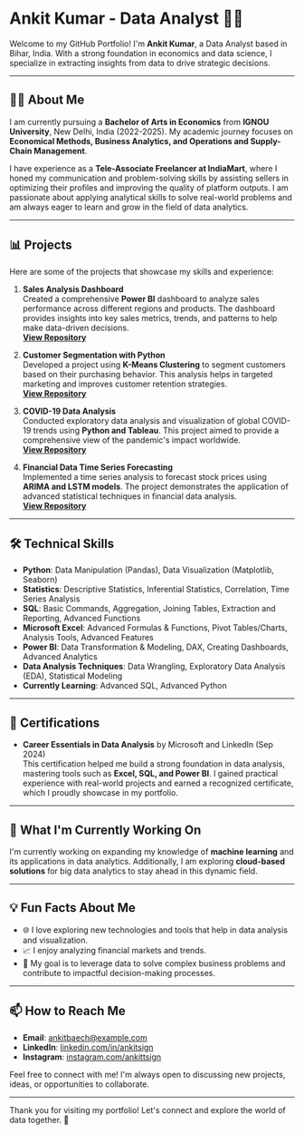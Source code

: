 # **Ankit Kumar - Data Analyst** 🧑‍💻

Welcome to my GitHub Portfolio! I'm **Ankit Kumar**, a Data Analyst based in Bihar, India. With a strong foundation in economics and data science, I specialize in extracting insights from data to drive strategic decisions. 

---

## **👨‍🎓 About Me**

I am currently pursuing a **Bachelor of Arts in Economics** from **IGNOU University**, New Delhi, India (2022-2025). My academic journey focuses on **Economical Methods, Business Analytics, and Operations and Supply-Chain Management**.  

I have experience as a **Tele-Associate Freelancer at IndiaMart**, where I honed my communication and problem-solving skills by assisting sellers in optimizing their profiles and improving the quality of platform outputs. I am passionate about applying analytical skills to solve real-world problems and am always eager to learn and grow in the field of data analytics.

---

## **📊 Projects**

Here are some of the projects that showcase my skills and experience:

1. **Sales Analysis Dashboard**  
   Created a comprehensive **Power BI** dashboard to analyze sales performance across different regions and products. The dashboard provides insights into key sales metrics, trends, and patterns to help make data-driven decisions.  
   **[View Repository](#)**

2. **Customer Segmentation with Python**  
   Developed a project using **K-Means Clustering** to segment customers based on their purchasing behavior. This analysis helps in targeted marketing and improves customer retention strategies.  
   **[View Repository](#)**

3. **COVID-19 Data Analysis**  
   Conducted exploratory data analysis and visualization of global COVID-19 trends using **Python and Tableau**. This project aimed to provide a comprehensive view of the pandemic's impact worldwide.  
   **[View Repository](#)**

4. **Financial Data Time Series Forecasting**  
   Implemented a time series analysis to forecast stock prices using **ARIMA and LSTM models**. The project demonstrates the application of advanced statistical techniques in financial data analysis.  
   **[View Repository](#)**

---

## **🛠️ Technical Skills**

- **Python**: Data Manipulation (Pandas), Data Visualization (Matplotlib, Seaborn)
- **Statistics**: Descriptive Statistics, Inferential Statistics, Correlation, Time Series Analysis
- **SQL**: Basic Commands, Aggregation, Joining Tables, Extraction and Reporting, Advanced Functions
- **Microsoft Excel**: Advanced Formulas & Functions, Pivot Tables/Charts, Analysis Tools, Advanced Features
- **Power BI**: Data Transformation & Modeling, DAX, Creating Dashboards, Advanced Analytics
- **Data Analysis Techniques**: Data Wrangling, Exploratory Data Analysis (EDA), Statistical Modeling
- **Currently Learning**: Advanced SQL, Advanced Python

---

## **🏅 Certifications**

- **Career Essentials in Data Analysis** by Microsoft and LinkedIn (Sep 2024)  
  This certification helped me build a strong foundation in data analysis, mastering tools such as **Excel, SQL, and Power BI**. I gained practical experience with real-world projects and earned a recognized certificate, which I proudly showcase in my portfolio.

---

## **🌱 What I'm Currently Working On**

I'm currently working on expanding my knowledge of **machine learning** and its applications in data analytics. Additionally, I am exploring **cloud-based solutions** for big data analytics to stay ahead in this dynamic field.

---

## **💡 Fun Facts About Me**

- 🌐 I love exploring new technologies and tools that help in data analysis and visualization.
- 📈 I enjoy analyzing financial markets and trends.
- 🎯 My goal is to leverage data to solve complex business problems and contribute to impactful decision-making processes.

---

## **📫 How to Reach Me**

- **Email**: ankitbaech@example.com  
- **LinkedIn**: [linkedin.com/in/ankitsign](https://www.linkedin.com/in/ankitsign/)  
- **Instagram**: [instagram.com/ankittsign](https://www.instagram.com/ankittsign/)

Feel free to connect with me! I'm always open to discussing new projects, ideas, or opportunities to collaborate.

---

Thank you for visiting my portfolio! Let's connect and explore the world of data together. 🚀


